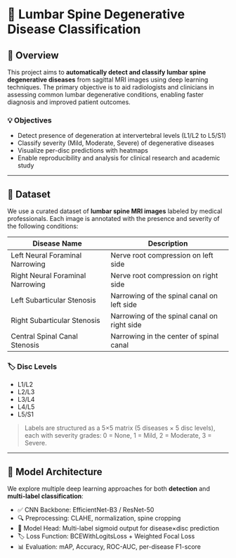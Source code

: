 # 🧠 Lumbar Spine Degenerative Disease Classification

## 📌 Overview

This project aims to **automatically detect and classify lumbar spine degenerative diseases** from sagittal MRI images using deep learning techniques. The primary objective is to aid radiologists and clinicians in assessing common lumbar degenerative conditions, enabling faster diagnosis and improved patient outcomes.

### 💡 Objectives

- Detect presence of degeneration at intervertebral levels (L1/L2 to L5/S1)
- Classify severity (Mild, Moderate, Severe) of degenerative diseases
- Visualize per-disc predictions with heatmaps
- Enable reproducibility and analysis for clinical research and academic study

---

## 🧬 Dataset

We use a curated dataset of **lumbar spine MRI images** labeled by medical professionals. Each image is annotated with the presence and severity of the following conditions:

| Disease Name                     | Description                                      |
|----------------------------------|--------------------------------------------------|
| Left Neural Foraminal Narrowing | Nerve root compression on left side             |
| Right Neural Foraminal Narrowing| Nerve root compression on right side            |
| Left Subarticular Stenosis      | Narrowing of the spinal canal on left side      |
| Right Subarticular Stenosis     | Narrowing of the spinal canal on right side     |
| Central Spinal Canal Stenosis   | Narrowing in the center of spinal canal         |

### 🏷 Disc Levels

- L1/L2
- L2/L3
- L3/L4
- L4/L5
- L5/S1

> Labels are structured as a 5×5 matrix (5 diseases × 5 disc levels), each with severity grades: 0 = None, 1 = Mild, 2 = Moderate, 3 = Severe.

---

## 🧠 Model Architecture

We explore multiple deep learning approaches for both **detection** and **multi-label classification**:

- ✅ CNN Backbone: EfficientNet-B3 / ResNet-50
- 🔍 Preprocessing: CLAHE, normalization, spine cropping
- 🧱 Model Head: Multi-label sigmoid output for disease×disc prediction
- 🏷 Loss Function: BCEWithLogitsLoss + Weighted Focal Loss
- 📊 Evaluation: mAP, Accuracy, ROC-AUC, per-disease F1-score


